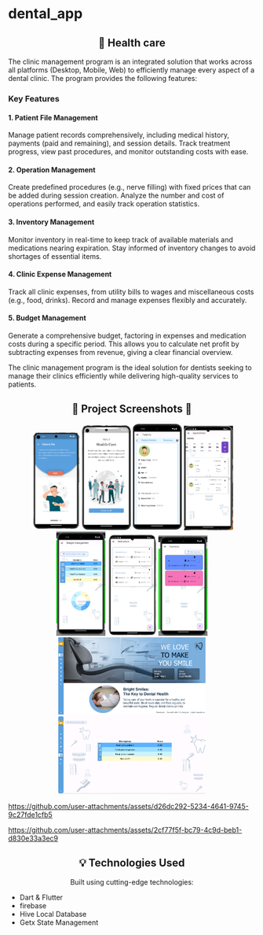 # dental_app

<!-- Features -->
<h2 align="center"> 🚀 Health care </h2>
The clinic management program is an integrated solution that works across all platforms (Desktop, Mobile, Web) to efficiently manage every aspect of a dental clinic. The program provides the following features:

### Key Features

#### 1. Patient File Management

Manage patient records comprehensively, including medical history, payments (paid and remaining), and session details. Track treatment progress, view past procedures, and monitor outstanding costs with ease.

#### 2. Operation Management

Create predefined procedures (e.g., nerve filling) with fixed prices that can be added during session creation. Analyze the number and cost of operations performed, and easily track operation statistics.

#### 3. Inventory Management

Monitor inventory in real-time to keep track of available materials and medications nearing expiration. Stay informed of inventory changes to avoid shortages of essential items.

#### 4. Clinic Expense Management

Track all clinic expenses, from utility bills to wages and miscellaneous costs (e.g., food, drinks). Record and manage expenses flexibly and accurately.

#### 5. Budget Management

Generate a comprehensive budget, factoring in expenses and medication costs during a specific period. This allows you to calculate net profit by subtracting expenses from revenue, giving a clear financial overview.

The clinic management program is the ideal solution for dentists seeking to manage their clinics efficiently while delivering high-quality services to patients.

<!-- Project Screenshots -->
<h2 align="center">📸 Project Screenshots 📸</h2>
<p align="center">
   <img src="assets/img/1.png" alt="Screenshot 1" width="100">
    <img src="assets/img/2.png" alt="Screenshot 2" width="100">
    <img src="assets/img//33.png" alt="Screenshot 3" width="100">
    <img src="assets/img/6.png" alt="Screenshot 6" width="100">
    <img src="assets/img/7.png" alt="Screenshot 7" width="100">
    <img src="assets/img/8.png" alt="Screenshot 8" width="100">
    <img src="assets/img/9.png" alt="Screenshot 9" width="100">
     <img src="assets/img/4.png" alt="Screenshot 4" width="300",>
    <img src="assets/img/5.png" alt="Screenshot 5" width="300">
    


https://github.com/user-attachments/assets/d26dc292-5234-4641-9745-9c27fde1cfb5


https://github.com/user-attachments/assets/2cf77f5f-bc79-4c9d-beb1-d830e33a3ec9


  <!-- Add more screenshots... -->
</p>

<!-- Technologies Used -->
<h2 align="center">💡 Technologies Used</h2>
<p align="center">Built using cutting-edge technologies:</p>

<ul>
  <li>Dart & Flutter</li>
  <li>firebase</li>
  <li>Hive Local Database</li>
  <li>Getx State Management</li>
  <!-- Add more technologies... -->
</ul>

